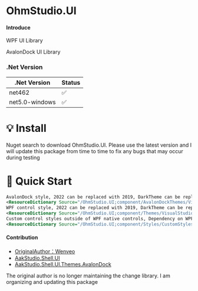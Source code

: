 # OhmStudio.UI

#### Introduce
WPF UI Library

AvalonDock UI Library

### .Net Version
|.Net Version   | Status  |
|  ----  | ----  |
| net462  | ✅ |
| net5.0-windows  | ✅ |

# 💡 Install
Nuget search to download OhmStudio.UI. Please use the latest version and I will update this package from time to time to fix any bugs that may occur during testing

# 🚀 Quick Start
``` xml
AvalonDock style, 2022 can be replaced with 2019, DarkTheme can be replaced with LightTheme and BlueTheme
<ResourceDictionary Source="/OhmStudio.UI;component/AvalonDockThemes/VisualStudio2022/DarkTheme.xaml" />
WPF control style, 2022 can be replaced with 2019, DarkTheme can be replaced with LightTheme and BlueTheme
<ResourceDictionary Source="/OhmStudio.UI;component/Themes/VisualStudio2022/DarkTheme.xaml" />
Custom control styles outside of WPF native controls, Dependency on WPF Control Style ResourceDictionary, For example SearchBar, CheckComboBox, CircularProgressBar, etc...
<ResourceDictionary Source="/OhmStudio.UI;component/Styles/CustomStyles.xaml" />
```
#### Contribution

- [OriginalAuthor：Wenveo](https://www.bilibili.com/video/BV1yW4y1N7Zq/?spm_id_from=333.999.0.0)
- [AakStudio.Shell.UI](https://github.com/Wenveo/AakStudio.Shell.UI)
- [AakStudio.Shell.UI.Themes.AvalonDock](https://github.com/Wenveo/AakStudio.Shell.UI.Themes.AvalonDock)

The original author is no longer maintaining the change library. I am organizing and updating this package